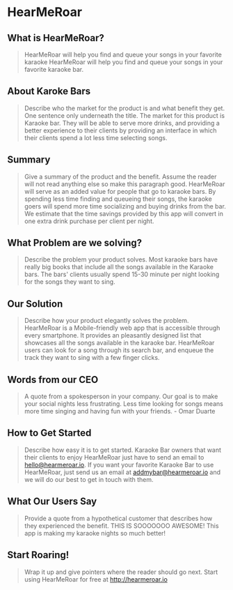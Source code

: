 # HearMeRoar #

<!-- 
> This material was originally posted [here](http://www.quora.com/What-is-Amazons-approach-to-product-development-and-product-management). It is reproduced here for posterities sake.

There is an approach called "working backwards" that is widely used at Amazon. They work backwards from the customer, rather than starting with an idea for a product and trying to bolt customers onto it. While working backwards can be applied to any specific product decision, using this approach is especially important when developing new products or features.

For new initiatives a product manager typically starts by writing an internal press release announcing the finished product. The target audience for the press release is the new/updated product's customers, which can be retail customers or internal users of a tool or technology. Internal press releases are centered around the customer problem, how current solutions (internal or external) fail, and how the new product will blow away existing solutions.

If the benefits listed don't sound very interesting or exciting to customers, then perhaps they're not (and shouldn't be built). Instead, the product manager should keep iterating on the press release until they've come up with benefits that actually sound like benefits. Iterating on a press release is a lot less expensive than iterating on the product itself (and quicker!).

If the press release is more than a page and a half, it is probably too long. Keep it simple. 3-4 sentences for most paragraphs. Cut out the fat. Don't make it into a spec. You can accompany the press release with a FAQ that answers all of the other business or execution questions so the press release can stay focused on what the customer gets. My rule of thumb is that if the press release is hard to write, then the product is probably going to suck. Keep working at it until the outline for each paragraph flows. 

Oh, and I also like to write press-releases in what I call "Oprah-speak" for mainstream consumer products. Imagine you're sitting on Oprah's couch and have just explained the product to her, and then you listen as she explains it to her audience. That's "Oprah-speak", not "Geek-speak".

Once the project moves into development, the press release can be used as a touchstone; a guiding light. The product team can ask themselves, "Are we building what is in the press release?" If they find they're spending time building things that aren't in the press release (overbuilding), they need to ask themselves why. This keeps product development focused on achieving the customer benefits and not building extraneous stuff that takes longer to build, takes resources to maintain, and doesn't provide real customer benefit (at least not enough to warrant inclusion in the press release).
 -->
 
## What is HearMeRoar? ##
  > HearMeRoar will help you find and queue your songs in your favorite karaoke
  HearMeRoar will help you find and queue your songs in your favorite karaoke bar.

## About Karoke Bars ##
  > Describe who the market for the product is and what benefit they get. One sentence only underneath the title.
  The market for this product is Karaoke bar. They will be able to serve more drinks, and providing a better experience to their clients by providing an interface in which their clients spend a lot less time selecting songs.

## Summary ##
  > Give a summary of the product and the benefit. Assume the reader will not read anything else so make this paragraph good.
  HearMeRoar will serve as an added value for people that go to karaoke bars. By spending less time finding and queueing their songs, the karaoke goers will spend more time socializing and buying drinks from the bar. We estimate that the time savings provided by this app will convert in one extra drink purchase per client per night.

## What Problem are we solving? ##
  > Describe the problem your product solves.
  Most karaoke bars have really big books that include all the songs available in the Karaoke bars. The bars' clients usually spend 15-30 minute per night looking for the songs they want to sing. 

## Our Solution ##
  > Describe how your product elegantly solves the problem.
  HearMeRoar is a Mobile-friendly web app that is accessible through every smartphone. It provides an pleasantly designed list that showcases all the songs available in the karaoke bar. HearMeRoar users can look for a song through its search bar, and enqueue the track they want to sing with a few finger clicks.

## Words from our CEO ##
  > A quote from a spokesperson in your company.
  Our goal is to make your social nights less frustrating. Less time looking for songs means more time singing and having fun with your friends. - Omar Duarte

## How to Get Started ##
  > Describe how easy it is to get started.
  Karaoke Bar owners that want their clients to enjoy HearMeRoar just have to send an email to hello@hearmeroar.io. If you want your favorite Karaoke Bar to use HearMeRoar, just send us an email at addmybar@hearmeroar.io and we will do our best to get in touch with them.

## What Our Users Say ##
  > Provide a quote from a hypothetical customer that describes how they experienced the benefit.
  THIS IS SOOOOOOO AWESOME! This app is making my karaoke nights so much better!

## Start Roaring! ##
  > Wrap it up and give pointers where the reader should go next.
  Start using HearMeRoar for free at http://hearmeroar.io
